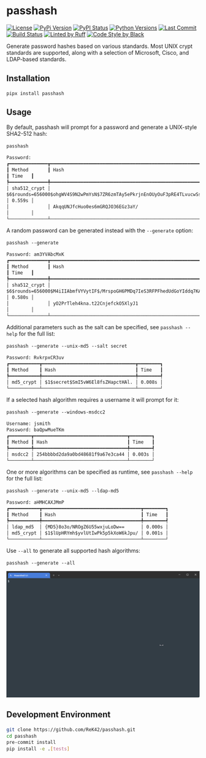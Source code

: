 # passhash

[![License](https://img.shields.io/github/license/ReK42/passhash)](https://github.com/ReK42/passhash/blob/main/LICENSE)
[![PyPi Version](https://img.shields.io/pypi/v/passhash.svg)](https://pypi.python.org/pypi/passhash)
[![PyPI Status](https://img.shields.io/pypi/status/passhash.svg)](https://pypi.python.org/pypi/passhash)
[![Python Versions](https://img.shields.io/pypi/pyversions/passhash.svg)](https://pypi.python.org/pypi/passhash)
[![Last Commit](https://img.shields.io/github/last-commit/ReK42/passhash/main?logo=github)](https://github.com/ReK42/passhash/commits/main)
[![Build Status](https://img.shields.io/github/actions/workflow/status/ReK42/passhash/build.yml?logo=github)](https://github.com/ReK42/passhash/actions)
[![Linted by Ruff](https://img.shields.io/endpoint?url=https://raw.githubusercontent.com/charliermarsh/ruff/main/assets/badge/v2.json)](https://github.com/astral-sh/ruff)
[![Code Style by Black](https://img.shields.io/badge/code%20style-black-000000.svg)](https://github.com/psf/black)

Generate password hashes based on various standards. Most UNIX crypt standards are
supported, along with a selection of Microsoft, Cisco, and LDAP-based standards.

## Installation

```
pipx install passhash
```

## Usage

By default, passhash will prompt for a password and generate a UNIX-style SHA2-512 hash:

`passhash`

```
Password:
┏━━━━━━━━━━━━━━┳━━━━━━━━━━━━━━━━━━━━━━━━━━━━━━━━━━━━━━━━━━━━━━━━━━━━━━━━━━━━━━━━━━━━━━━━━━━━━━━━━━━━━━━━━━━┳━━━━━━━━┓
┃ Method       ┃ Hash                                                                                      ┃ Time   ┃
┡━━━━━━━━━━━━━━╇━━━━━━━━━━━━━━━━━━━━━━━━━━━━━━━━━━━━━━━━━━━━━━━━━━━━━━━━━━━━━━━━━━━━━━━━━━━━━━━━━━━━━━━━━━━╇━━━━━━━━┩
│ sha512_crypt │ $6$rounds=656000$ohgWV4S9N2wPmYsN$7ZR6zmTAy5ePkrjnEnOUyOuF3pRE4TLvucwSs4AewUcOC59YawNkXap │ 0.559s │
│              │ AkqqUNJfcHuo0es6mGRQJO36EGz3aY/                                                           │        │
└──────────────┴───────────────────────────────────────────────────────────────────────────────────────────┴────────┘
```

A random password can be generated instead with the `--generate` option:

`passhash --generate`

```
Password: am3YVAbcMxK
┏━━━━━━━━━━━━━━┳━━━━━━━━━━━━━━━━━━━━━━━━━━━━━━━━━━━━━━━━━━━━━━━━━━━━━━━━━━━━━━━━━━━━━━━━━━━━━━━━━━━━━━━━━━━┳━━━━━━━━┓
┃ Method       ┃ Hash                                                                                      ┃ Time   ┃
┡━━━━━━━━━━━━━━╇━━━━━━━━━━━━━━━━━━━━━━━━━━━━━━━━━━━━━━━━━━━━━━━━━━━━━━━━━━━━━━━━━━━━━━━━━━━━━━━━━━━━━━━━━━━╇━━━━━━━━┩
│ sha512_crypt │ $6$rounds=656000$M4iIIAbmfVYVytIF$/MrspoGH6PMDq7IeS3RFPFhedUdGoYIddq7KAuYXAH4pYRI1Ge.3ykb │ 0.580s │
│              │ yO2PrTleh4kna.t22CnjefckO5XlyJ1                                                           │        │
└──────────────┴───────────────────────────────────────────────────────────────────────────────────────────┴────────┘
```

Additional parameters such as the salt can be specified, see `passhash --help` for the full list:

`passhash --generate --unix-md5 --salt secret`

```
Password: RvkrpxCR3uv
┏━━━━━━━━━━━┳━━━━━━━━━━━━━━━━━━━━━━━━━━━━━━━━━━┳━━━━━━━━┓
┃ Method    ┃ Hash                             ┃ Time   ┃
┡━━━━━━━━━━━╇━━━━━━━━━━━━━━━━━━━━━━━━━━━━━━━━━━╇━━━━━━━━┩
│ md5_crypt │ $1$secret$SmI5vW6El8fsZHapctHAl. │ 0.008s │
└───────────┴──────────────────────────────────┴────────┘
```

If a selected hash algorithm requires a username it will prompt for it:

`passhash --generate --windows-msdcc2`

```
Username: jsmith
Password: baQpwMueTKm
┏━━━━━━━━┳━━━━━━━━━━━━━━━━━━━━━━━━━━━━━━━━━━┳━━━━━━━━┓
┃ Method ┃ Hash                             ┃ Time   ┃
┡━━━━━━━━╇━━━━━━━━━━━━━━━━━━━━━━━━━━━━━━━━━━╇━━━━━━━━┩
│ msdcc2 │ 254bbbbd2da9a0bd48681f9a67e3ca44 │ 0.003s │
└────────┴──────────────────────────────────┴────────┘
```

One or more algorithms can be specified as runtime, see `passhash --help` for the full list:

`passhash --generate --unix-md5 --ldap-md5`

```
Password: aHMHCAXJMmP
┏━━━━━━━━━━━┳━━━━━━━━━━━━━━━━━━━━━━━━━━━━━━━━━━━━┳━━━━━━━━┓
┃ Method    ┃ Hash                               ┃ Time   ┃
┡━━━━━━━━━━━╇━━━━━━━━━━━━━━━━━━━━━━━━━━━━━━━━━━━━╇━━━━━━━━┩
│ ldap_md5  │ {MD5}8o3o/NROgZ6U55wxjuLoDw==      │ 0.000s │
│ md5_crypt │ $1$lUpHRYmh$yvlUtIwPk5p5kXoW6kJpu/ │ 0.001s │
└───────────┴────────────────────────────────────┴────────┘
```

Use `--all` to generate all supported hash algorithms:

`passhash --generate --all`

![Example Screenshot of --generate --all](./docs/screenshots/example_generate_all.gif)

## Development Environment

```sh
git clone https://github.com/ReK42/passhash.git
cd passhash
pre-commit install
pip install -e .[tests]
```
